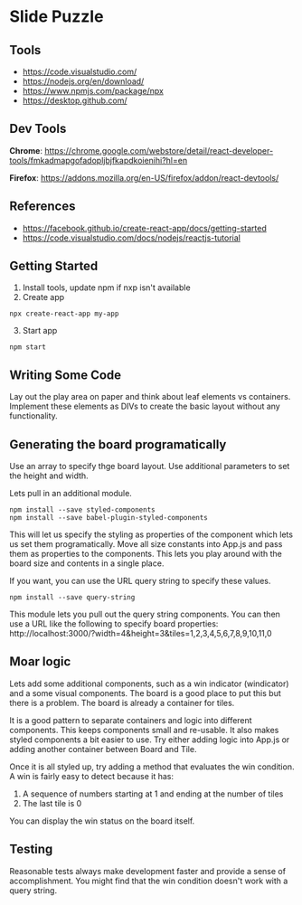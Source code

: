 Slide Puzzle
============

Tools
-----
* https://code.visualstudio.com/
* https://nodejs.org/en/download/
* https://www.npmjs.com/package/npx
* https://desktop.github.com/

Dev Tools
---------
**Chrome**: https://chrome.google.com/webstore/detail/react-developer-tools/fmkadmapgofadopljbjfkapdkoienihi?hl=en

**Firefox**: https://addons.mozilla.org/en-US/firefox/addon/react-devtools/

References
----------
* https://facebook.github.io/create-react-app/docs/getting-started
* https://code.visualstudio.com/docs/nodejs/reactjs-tutorial

Getting Started
---------------
1. Install tools, update npm if nxp isn't available
2. Create app

```
npx create-react-app my-app
```

3. Start app

```
npm start
```

Writing Some Code
-----------------
Lay out the play area on paper and think about leaf elements vs containers.
Implement these elements as DIVs to create the basic layout without any
functionality.

Generating the board programatically
-------------------------------------
Use an array to specify thge board layout.  Use additional parameters to set
the height and width.

Lets pull in an additional module.

```
npm install --save styled-components
npm install --save babel-plugin-styled-components
```

This will let us specify the styling as properties of the component which lets
us set them programatically.  Move all size constants into App.js and pass them
as properties to the components.  This lets you play around with the board size
and contents in a single place.

If you want, you can use the URL query string to specify these values.

```
npm install --save query-string
```

This module lets you pull out the query string components.  You can then use a
URL like the following to specify board properties:
    http://localhost:3000/?width=4&height=3&tiles=1,2,3,4,5,6,7,8,9,10,11,0

Moar logic
----------
Lets add some additional components, such as a win indicator (windicator) and a
some visual components.  The board is a good place to put this but there is a
problem.  The board is already a container for tiles.

It is a good pattern to separate containers and logic into different
components.  This keeps components small and re-usable.  It also makes styled
components a bit easier to use.  Try either adding logic into App.js or adding
another container between Board and Tile.

Once it is all styled up, try adding a method that evaluates the win condition.
A win is fairly easy to detect because it has:

1. A sequence of numbers starting at 1 and ending at the number of tiles
2. The last tile is 0

You can display the win status on the board itself.

Testing
-------
Reasonable tests always make development faster and provide a sense of
accomplishment.  You might find that the win condition doesn't work with a
query string.